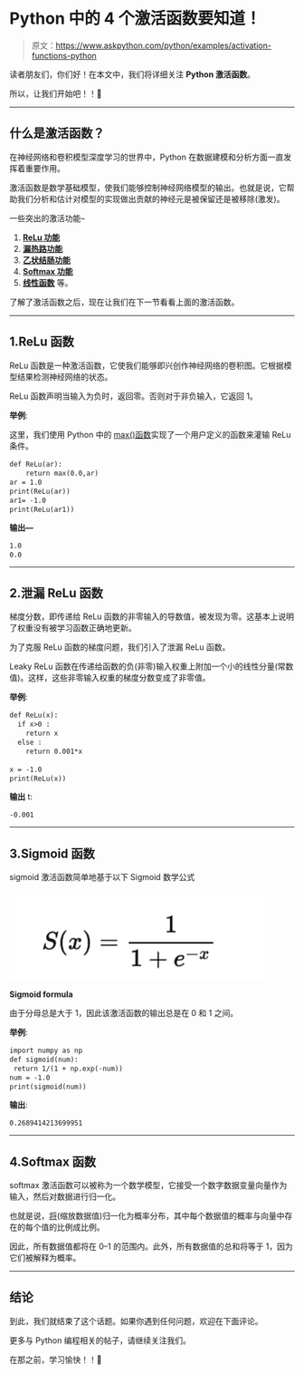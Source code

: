 # Python 中的 4 个激活函数要知道！

> 原文：<https://www.askpython.com/python/examples/activation-functions-python>

读者朋友们，你们好！在本文中，我们将详细关注 **Python 激活函数**。

所以，让我们开始吧！！🙂

* * *

## 什么是激活函数？

在神经网络和卷积模型深度学习的世界中，Python 在数据建模和分析方面一直发挥着重要作用。

激活函数是数学基础模型，使我们能够控制神经网络模型的输出。也就是说，它帮助我们分析和估计对模型的实现做出贡献的神经元是被保留还是被移除(激发)。

一些突出的激活功能–

1.  **[ReLu 功能](https://www.askpython.com/python/examples/relu-function)**
2.  **[漏热路功能](https://www.askpython.com/python/examples/relu-function)**
3.  **[乙状结肠功能](https://www.askpython.com/python/examples/neural-networks)**
4.  **[Softmax 功能](https://www.askpython.com/python/examples/calculating-softmax)**
5.  **[线性函数](https://www.askpython.com/python/examples/linear-regression-from-scratch)** 等。

了解了激活函数之后，现在让我们在下一节看看上面的激活函数。

* * *

## 1.ReLu 函数

ReLu 函数是一种激活函数，它使我们能够即兴创作神经网络的卷积图。它根据模型结果检测神经网络的状态。

ReLu 函数声明当输入为负时，返回零。否则对于非负输入，它返回 1。

**举例**:

这里，我们使用 Python 中的 [max()函数](https://www.askpython.com/python/built-in-methods/python-max-method)实现了一个用户定义的函数来灌输 ReLu 条件。

```
def ReLu(ar):
    return max(0.0,ar)
ar = 1.0
print(ReLu(ar))
ar1= -1.0
print(ReLu(ar1))

```

**输出—**

```
1.0
0.0

```

* * *

## 2.泄漏 ReLu 函数

梯度分数，即传递给 ReLu 函数的非零输入的导数值，被发现为零。这基本上说明了权重没有被学习函数正确地更新。

为了克服 ReLu 函数的梯度问题，我们引入了泄漏 ReLu 函数。

Leaky ReLu 函数在传递给函数的负(非零)输入权重上附加一个小的线性分量(常数值)。这样，这些非零输入权重的梯度分数变成了非零值。

**举例**:

```
def ReLu(x):
  if x>0 :
    return x
  else :
    return 0.001*x

x = -1.0
print(ReLu(x))

```

**输出** t:

```
-0.001

```

* * *

## 3.Sigmoid 函数

sigmoid 激活函数简单地基于以下 Sigmoid 数学公式

![Sigmoid formula](img/a9862ba9c92ff9bcc080661822ae7a74.png)

**Sigmoid formula**

由于分母总是大于 1，因此该激活函数的输出总是在 0 和 1 之间。

**举例**:

```
import numpy as np 
def sigmoid(num):
 return 1/(1 + np.exp(-num))
num = -1.0
print(sigmoid(num))

```

**输出**:

```
0.2689414213699951

```

* * *

## 4.Softmax 函数

softmax 激活函数可以被称为一个数学模型，它接受一个数字数据变量向量作为输入，然后对数据进行归一化。

也就是说，[将](https://www.askpython.com/python/examples/normalize-data-in-python)(缩放数据值)归一化为概率分布，其中每个数据值的概率与向量中存在的每个值的比例成比例。

因此，所有数据值都将在 0–1 的范围内。此外，所有数据值的总和将等于 1，因为它们被解释为概率。

* * *

## 结论

到此，我们就结束了这个话题。如果你遇到任何问题，欢迎在下面评论。

更多与 Python 编程相关的帖子，请继续关注我们。

在那之前，学习愉快！！🙂